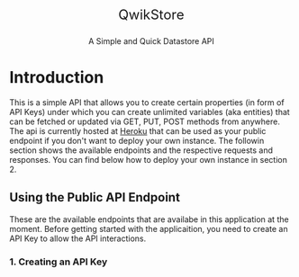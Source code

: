 <p style="font-size: 24px" align="center">QwikStore</p>
<p align="center">A Simple and Quick Datastore API</p>

# Introduction
This is a simple API that allows you to create certain properties (in form of API Keys) under which you can create unlimited variables (aka entities) that can be fetched or updated via GET, PUT, POST methods from anywhere. The api is currently hosted at [Heroku](https://https://qwikstore.herokuapp.com/) that can be used as your public endpoint if you don't want to deploy your own instance. The followin section shows the available endpoints and the respective requests and responses. You can find below how to deploy your own instance in section 2.

## Using the Public API Endpoint
These are the available endpoints that are availabe in this application at the moment. Before getting started with the applicaition, you need to create an API Key to allow the API interactions.

### 1. Creating an API Key
